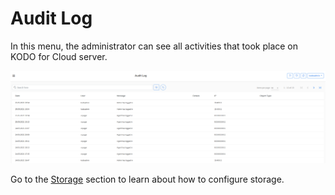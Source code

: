 # Audit Log

In this menu, the administrator can see all activities that took place on KODO for Cloud server.

![](<../../.gitbook/assets/image (70).png>)

Go to the [Storage](https://storware.gitbook.io/kodo-for-cloud-office365/administration/kodoadmin-user-guide/storage) section to learn about how to configure storage.

